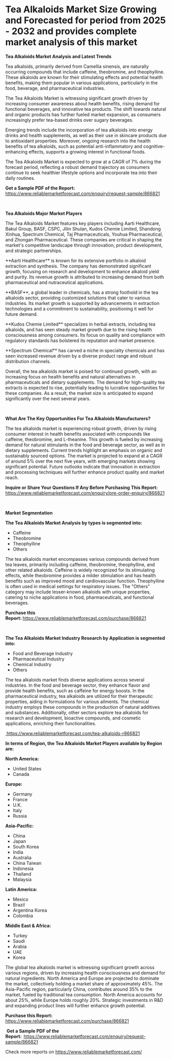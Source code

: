 <p><h1>Tea Alkaloids Market Size Growing and Forecasted for period from 2025 - 2032 and provides complete market analysis of this market</h1></p><p><strong>Tea Alkaloids Market Analysis and Latest Trends</strong></p>
<p><p>Tea alkaloids, primarily derived from Camellia sinensis, are naturally occurring compounds that include caffeine, theobromine, and theophylline. These alkaloids are known for their stimulating effects and potential health benefits, making them popular in various applications, particularly in the food, beverage, and pharmaceutical industries.</p><p>The Tea Alkaloids Market is witnessing significant growth driven by increasing consumer awareness about health benefits, rising demand for functional beverages, and innovative tea products. The shift towards natural and organic products has further fueled market expansion, as consumers increasingly prefer tea-based drinks over sugary beverages. </p><p>Emerging trends include the incorporation of tea alkaloids into energy drinks and health supplements, as well as their use in skincare products due to antioxidant properties. Moreover, ongoing research into the health benefits of tea alkaloids, such as potential anti-inflammatory and cognitive-enhancing effects, supports a growing interest in functional foods. </p><p>The Tea Alkaloids Market is expected to grow at a CAGR of 7% during the forecast period, reflecting a robust demand trajectory as consumers continue to seek healthier lifestyle options and incorporate tea into their daily routines.</p></p>
<p><strong>Get a Sample PDF of the Report:&nbsp;</strong> <a href="https://www.reliablemarketforecast.com/enquiry/request-sample/866821?utm_campaign=2307&utm_medium=2&utm_source=Github&utm_content=ia&utm_term=01042025&utm_id=tea-alkaloids">https://www.reliablemarketforecast.com/enquiry/request-sample/866821</a></p>
<p>&nbsp;</p>
<p><strong>Tea Alkaloids Major Market Players</strong></p>
<p><p>The Tea Alkaloids Market features key players including Aarti Healthcare, Bakul Group, BASF, CSPC, Jilin Shulan, Kudos Chemie Limited, Shandong Xinhua, Spectrum Chemical, Taj Pharmaceuticals, Youhua Pharmaceutical, and Zhongan Pharmaceutical. These companies are critical in shaping the market's competitive landscape through innovation, product development, and strategic partnerships.</p><p>**Aarti Healthcare** is known for its extensive portfolio in alkaloid extraction and synthesis. The company has demonstrated significant growth, focusing on research and development to enhance alkaloid yield and purity. Its revenue growth is attributed to increasing demand from both pharmaceutical and nutraceutical applications.</p><p>**BASF**, a global leader in chemicals, has a strong foothold in the tea alkaloids sector, providing customized solutions that cater to various industries. Its market growth is supported by advancements in extraction technologies and a commitment to sustainability, positioning it well for future demand.</p><p>**Kudos Chemie Limited** specializes in herbal extracts, including tea alkaloids, and has seen steady market growth due to the rising health consciousness among consumers. Its focus on quality and compliance with regulatory standards has bolstered its reputation and market presence.</p><p>**Spectrum Chemical** has carved a niche in specialty chemicals and has seen increased revenue driven by a diverse product range and robust distribution channels. </p><p>Overall, the tea alkaloids market is poised for continued growth, with an increasing focus on health benefits and natural alternatives in pharmaceuticals and dietary supplements. The demand for high-quality tea extracts is expected to rise, potentially leading to lucrative opportunities for these companies. As a result, the market size is anticipated to expand significantly over the next several years.</p></p>
<p>&nbsp;</p>
<p><strong>What Are The Key Opportunities For Tea Alkaloids Manufacturers?</strong></p>
<p><p>The tea alkaloids market is experiencing robust growth, driven by rising consumer interest in health benefits associated with compounds like caffeine, theobromine, and L-theanine. This growth is fueled by increasing demand for natural stimulants in the food and beverage sector, as well as in dietary supplements. Current trends highlight an emphasis on organic and sustainably sourced options. The market is projected to expand at a CAGR of around 5% over the next five years, with emerging markets showing significant potential. Future outlooks indicate that innovation in extraction and processing techniques will further enhance product quality and market reach.</p></p>
<p><strong>Inquire or Share Your Questions If Any Before Purchasing This Report:</strong> <a href="https://www.reliablemarketforecast.com/enquiry/pre-order-enquiry/866821?utm_campaign=2307&utm_medium=2&utm_source=Github&utm_content=ia&utm_term=01042025&utm_id=tea-alkaloids">https://www.reliablemarketforecast.com/enquiry/pre-order-enquiry/866821</a></p>
<p>&nbsp;</p>
<p><strong>Market Segmentation</strong></p>
<p><strong>The Tea Alkaloids Market Analysis by types is segmented into:</strong></p>
<p><ul><li>Caffeine</li><li>Theobromine</li><li>Theophylline</li><li>Others</li></ul></p>
<p><p>The tea alkaloids market encompasses various compounds derived from tea leaves, primarily including caffeine, theobromine, theophylline, and other related alkaloids. Caffeine is widely recognized for its stimulating effects, while theobromine provides a milder stimulation and has health benefits such as improved mood and cardiovascular function. Theophylline is often used in medical settings for respiratory issues. The "Others" category may include lesser-known alkaloids with unique properties, catering to niche applications in food, pharmaceuticals, and functional beverages.</p></p>
<p><strong>Purchase this Report:&nbsp;</strong><a href="https://www.reliablemarketforecast.com/purchase/866821?utm_campaign=2307&utm_medium=2&utm_source=Github&utm_content=ia&utm_term=01042025&utm_id=tea-alkaloids">https://www.reliablemarketforecast.com/purchase/866821</a></p>
<p>&nbsp;</p>
<p><strong>The Tea Alkaloids Market Industry Research by Application is segmented into:</strong></p>
<p><ul><li>Food and Beverage Industry</li><li>Pharmaceutical Industry</li><li>Chemical Industry</li><li>Others</li></ul></p>
<p><p>The tea alkaloids market finds diverse applications across several industries. In the food and beverage sector, they enhance flavor and provide health benefits, such as caffeine for energy boosts. In the pharmaceutical industry, tea alkaloids are utilized for their therapeutic properties, aiding in formulations for various ailments. The chemical industry employs these compounds in the production of natural additives and substances. Additionally, other sectors explore tea alkaloids for research and development, bioactive compounds, and cosmetic applications, enriching their functionalities.</p></p>
<p><a href="https://www.reliablemarketforecast.com/tea-alkaloids-r866821?utm_campaign=2307&utm_medium=2&utm_source=Github&utm_content=ia&utm_term=01042025&utm_id=tea-alkaloids">&nbsp;https://www.reliablemarketforecast.com/tea-alkaloids-r866821</a></p>
<p><strong>In terms of Region, the Tea Alkaloids Market Players available by Region are:</strong></p>
<p>
    <p> <strong> North America: </strong>
        <ul>
            <li>United States</li>
            <li>Canada</li>
        </ul>
        </p> 
    <p> <strong> Europe: </strong>
        <ul>
            <li>Germany</li>
            <li>France</li>
            <li>U.K.</li>
            <li>Italy</li>
            <li>Russia</li>
        </ul>
        </p> 
    <p> <strong> Asia-Pacific: </strong>
        <ul>
            <li>China</li>
            <li>Japan</li>
            <li>South Korea</li>
            <li>India</li>
            <li>Australia</li>
            <li>China Taiwan</li>
            <li>Indonesia</li>
            <li>Thailand</li>
            <li>Malaysia</li>
        </ul>
        </p> 
    <p> <strong> Latin America: </strong>
        <ul>
            <li>Mexico</li>
            <li>Brazil</li>
            <li>Argentina Korea</li>
            <li>Colombia</li>
        </ul>
        </p> 
    <p> <strong> Middle East & Africa: </strong>
        <ul>
            <li>Turkey</li>
            <li>Saudi</li>
            <li>Arabia</li>
            <li>UAE</li>
            <li>Korea</li>
        </ul>
    </p>
    </p>
<p><p>The global tea alkaloids market is witnessing significant growth across various regions, driven by increasing health consciousness and demand for natural ingredients. North America and Europe are projected to dominate the market, collectively holding a market share of approximately 45%. The Asia-Pacific region, particularly China, contributes around 35% to the market, fueled by traditional tea consumption. North America accounts for about 25%, while Europe holds roughly 20%. Strategic investments in R&D and expanding product lines will further enhance growth potential.</p></p>
<p><strong>Purchase this Report: </strong><a href="https://www.reliablemarketforecast.com/purchase/866821?utm_campaign=2307&utm_medium=2&utm_source=Github&utm_content=ia&utm_term=01042025&utm_id=tea-alkaloids">https://www.reliablemarketforecast.com/purchase/866821</a></p>
<p>&nbsp;<strong>Get a Sample PDF of the Report:&nbsp;&nbsp;</strong><a href="https://www.reliablemarketforecast.com/enquiry/request-sample/866821?utm_campaign=2307&utm_medium=2&utm_source=Github&utm_content=ia&utm_term=01042025&utm_id=tea-alkaloids">https://www.reliablemarketforecast.com/enquiry/request-sample/866821</a></p>
<p><strong></strong></p>
<p>Check more reports on <a href="https://www.reliablemarketforecast.com/?utm_campaign=2307&utm_medium=2&utm_source=Github&utm_content=ia&utm_term=01042025&utm_id=tea-alkaloids">https://www.reliablemarketforecast.com/</a></p>